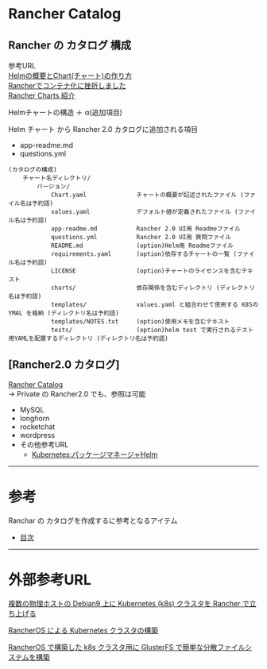 # Rancher Catalog

## Rancher の カタログ 構成

参考URL  
[Helmの概要とChart(チャート)の作り方](https://qiita.com/thinksphere/items/5f3e918015cf4e63a0bc)  
[Rancherでコンテナ化に挫折しました](https://texta.pixta.jp/entry/2018/10/31/120000)  
[Rancher Charts 紹介](https://qiita.com/ynott/items/4df239022f43fac67590)

Helmチャートの構造 ＋ α(追加項目)

Helm チャート から Rancher 2.0 カタログに追加される項目  
* app-readme.md
* questions.yml

``` ディレクトリ構造
(カタログの構成)
    チャート名ディレクトリ/
        バージョン/
            Chart.yaml              チャートの概要が記述されたファイル (ファイル名は予約語)
            values.yaml             デフォルト値が定義されたファイル (ファイル名は予約語)
            app-readme.md           Rancher 2.0 UI用 Readmeファイル
            questions.yml           Rancher 2.0 UI用 質問ファイル
            README.md               (option)Helm用 Readmeファイル
            requirements.yaml       (option)依存するチャートの一覧 (ファイル名は予約語)
            LICENSE                 (option)チャートのライセンスを含むテキスト
            charts/                 依存関係を含むディレクトリ (ディレクトリ名は予約語)
            templates/              values.yaml と組合わせて使用する K8SのYMAL を格納 (ディレクトリ名は予約語)
            templates/NOTES.txt     (option)使用メモを含むテキスト
            tests/                  (option)helm test で実行されるテスト用YAMLを配置するディレクトリ (ディレクトリ名は予約語)
```

## [Rancher2.0 カタログ]

[Rancher Catalog](https://github.com/rancher/charts)  
→ Private の Rancher2.0 でも、参照は可能

- MySQL
- longhorn
- rocketchat
- wordpress  
- その他参考URL  
    - [Kubernetes:パッケージマネージャHelm](https://qiita.com/tkusumi/items/12857780d8c8463f9b9c)

---
# 参考

Ranchar の カタログを作成するに参考となるアイテム

- [目次](readme/README.md)

---
# 外部参考URL
[複数の物理ホストの Debian9 上に Kubernetes (k8s) クラスタを Rancher で立ち上げる](https://www.qoosky.io/techs/1cc644b7b0)

[RancherOS による Kubernetes クラスタの構築](https://www.qoosky.io/techs/43c7e5a787)

[RancherOS で構築した k8s クラスタ用に GlusterFS で簡単な分散ファイルシステムを構築](https://www.qoosky.io/techs/729dd1060f)

